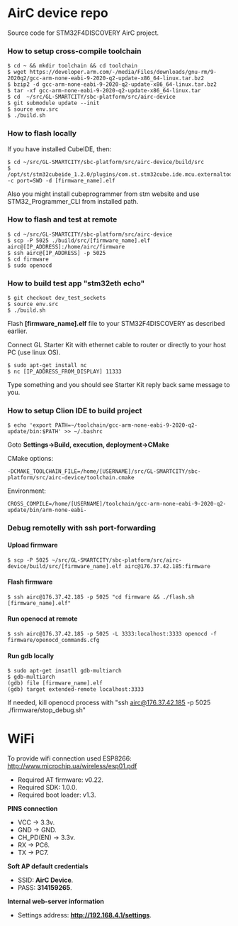 # AirC device repo

Source code for STM32F4DISCOVERY AirC project.

### How to setup cross-compile toolchain
```
$ cd ~ && mkdir toolchain && cd toolchain
$ wget https://developer.arm.com/-/media/Files/downloads/gnu-rm/9-2020q2/gcc-arm-none-eabi-9-2020-q2-update-x86_64-linux.tar.bz2
$ bzip2 -d gcc-arm-none-eabi-9-2020-q2-update-x86_64-linux.tar.bz2
$ tar -xf gcc-arm-none-eabi-9-2020-q2-update-x86_64-linux.tar
$ cd  ~/src/GL-SMARTCITY/sbc-platform/src/airc-device
$ git submodule update --init
$ source env.src
$ ./build.sh
```
### How to flash locally

If you have installed CubeIDE, then:
```
$ cd ~/src/GL-SMARTCITY/sbc-platform/src/airc-device/build/src
$ /opt/st/stm32cubeide_1.2.0/plugins/com.st.stm32cube.ide.mcu.externaltools.cubeprogrammer.linux64_1.1.0.201910081157/tools/bin/STM32_Programmer_CLI -c port=SWD -d [firmware_name].elf
```
Also you might install cubeprogrammer from stm website and use STM32_Programmer_CLI from installed path.

### How to flash and test at remote
```
$ cd ~/src/GL-SMARTCITY/sbc-platform/src/airc-device
$ scp -P 5025 ./build/src/[firmware_name].elf airc@[IP_ADDRESS]:/home/airc/firmware 
$ ssh airc@[IP_ADDRESS] -p 5025 
$ cd firmware 
$ sudo openocd
```
### How to build test app "stm32eth echo"

```
$ git checkout dev_test_sockets
$ source env.src
$ ./build.sh 
```
Flash **[firmware_name].elf** file to your STM32F4DISCOVERY as described earlier.

Connect GL Starter Kit with ethernet cable to router or directly to your host PC (use linux OS).
```
$ sudo apt-get install nc
$ nc [IP_ADDRESS_FROM_DISPLAY] 11333
```
Type something and you should see Starter Kit reply back same message to you.

### How to setup Clion IDE to build project
```
$ echo 'export PATH=~/toolchain/gcc-arm-none-eabi-9-2020-q2-update/bin:$PATH' >> ~/.bashrc
```

Goto **Settings->Build, execution, deployment->CMake**

CMake options:

`-DCMAKE_TOOLCHAIN_FILE=/home/[USERNAME]/src/GL-SMARTCITY/sbc-platform/src/airc-device/toolchain.cmake`

Environment: 

`CROSS_COMPILE=/home/[USERNAME]/toolchain/gcc-arm-none-eabi-9-2020-q2-update/bin/arm-none-eabi-`

### Debug remotelly with ssh port-forwarding

#### Upload firmware
```
$ scp -P 5025 ~/src/GL-SMARTCITY/sbc-platform/src/airc-device/build/src/[firmware_name].elf airc@176.37.42.185:firmware 
```
#### Flash firmware
```
$ ssh airc@176.37.42.185 -p 5025 "cd firmware && ./flash.sh [firmware_name].elf"
```
#### Run openocd at remote
```
$ ssh airc@176.37.42.185 -p 5025 -L 3333:localhost:3333 openocd -f firmware/openocd_commands.cfg
```
#### Run gdb locally
```
$ sudo apt-get insatll gdb-multiarch
$ gdb-multiarch
(gdb) file [firmware_name].elf
(gdb) target extended-remote localhost:3333
```
If needed, kill openocd process with "ssh airc@176.37.42.185 -p 5025 ./firmware/stop_debug.sh"

# WiFi

To provide wifi connection used ESP8266: http://www.microchip.ua/wireless/esp01.pdf
  - Required AT firmware: v0.22.
  - Required SDK: 1.0.0.
  - Required boot loader: v1.3.

**PINS connection**
   - VCC -> 3.3v.
   - GND -> GND.
   - CH_PD(EN) -> 3.3v.
   - RX -> PC6.
   - TX -> PC7.

**Soft AP default credentials**
   - SSID: **AirC Device**.
   - PASS: **314159265**.

**Internal web-server information**
   - Settings address: **http://192.168.4.1/settings**.
